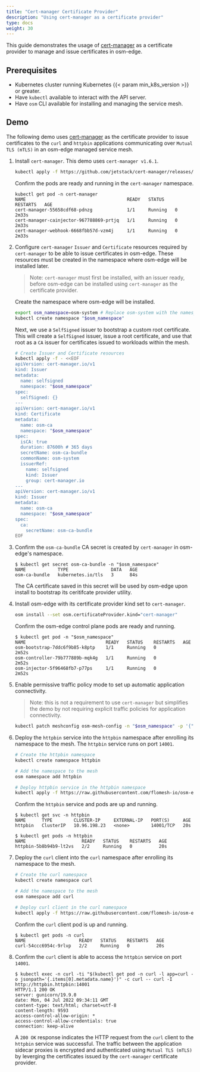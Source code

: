 ```yaml
---
title: "Cert-manager Certificate Provider"
description: "Using cert-manager as a certificate provider"
type: docs
weight: 30
---
```


This guide demonstrates the usage of [cert-manager][1] as a certificate provider to manage and issue certificates in osm-edge.

## Prerequisites

- Kubernetes cluster running Kubernetes {{< param min_k8s_version >}} or greater.
- Have `kubectl` available to interact with the API server.
- Have `osm` CLI available for installing and managing the service mesh.


## Demo

The following demo uses [cert-manager][1] as the certificate provider to issue certificates to the `curl` and `httpbin` applications communicating over `Mutual TLS (mTLS)` in an osm-edge managed service mesh.

1. Install `cert-manager`. This demo uses `cert-manager v1.6.1`.
    ```bash
    kubectl apply -f https://github.com/jetstack/cert-manager/releases/download/v1.6.1/cert-manager.yaml
    ```

    Confirm the pods are ready and running in the `cert-manager` namespace.
    ```console
    kubectl get pod -n cert-manager
    NAME                                      READY   STATUS    RESTARTS   AGE
    cert-manager-55658cdf68-pdnzg             1/1     Running   0          2m33s
    cert-manager-cainjector-967788869-prtjq   1/1     Running   0          2m33s
    cert-manager-webhook-6668fbb57d-vzm4j     1/1     Running   0          2m33s
    ```

1. Configure `cert-manager` `Issuer` and `Certificate` resources required by `cert-manager` to be able to issue certificates in osm-edge. These resources must be created in the namespace where osm-edge will be installed later.
    > Note: `cert-manager` must first be installed, with an issuer ready, before osm-edge can be installed using `cert-manager` as the certificate provider.

    Create the namespace where osm-edge will be installed.
    ```bash
    export osm_namespace=osm-system # Replace osm-system with the namespace where osm-edge is installed
    kubectl create namespace "$osm_namespace"
    ```

    Next, we use a `SelfSigned` issuer to bootstrap a custom root certificate. This will create a `SelfSigned` issuer, issue a root certificate, and use that root as a `CA` issuer for certificates issued to workloads within the mesh.
    ```bash
    # Create Issuer and Certificate resources
    kubectl apply -f - <<EOF
    apiVersion: cert-manager.io/v1
    kind: Issuer
    metadata:
      name: selfsigned
      namespace: "$osm_namespace"
    spec:
      selfSigned: {}
    ---
    apiVersion: cert-manager.io/v1
    kind: Certificate
    metadata:
      name: osm-ca
      namespace: "$osm_namespace"
    spec:
      isCA: true
      duration: 87600h # 365 days
      secretName: osm-ca-bundle
      commonName: osm-system
      issuerRef:
        name: selfsigned
        kind: Issuer
        group: cert-manager.io
    ---
    apiVersion: cert-manager.io/v1
    kind: Issuer
    metadata:
      name: osm-ca
      namespace: "$osm_namespace"
    spec:
      ca:
        secretName: osm-ca-bundle
    EOF
    ```

1. Confirm the `osm-ca-bundle` CA secret is created by `cert-manager` in osm-edge's namespace.
    ```console
    $ kubectl get secret osm-ca-bundle -n "$osm_namespace"
    NAME            TYPE                DATA   AGE
    osm-ca-bundle   kubernetes.io/tls   3      84s
    ```

    The CA certificate saved in this secret will be used by osm-edge upon install to bootstrap its ceritifcate provider utility.

1. Install osm-edge with its certificate provider kind set to `cert-manager`.
    ```bash
    osm install --set osm.certificateProvider.kind="cert-manager"
    ```

    Confirm the osm-edge control plane pods are ready and running.
    ```console
    $ kubectl get pod -n "$osm_namespace"
    NAME                              READY   STATUS    RESTARTS   AGE
    osm-bootstrap-7ddc6f9b85-k8ptp    1/1     Running   0          2m52s
    osm-controller-79b777889b-mqk4g   1/1     Running   0          2m52s
    osm-injector-5f96468fb7-p77ps     1/1     Running   0          2m52s
    ```

1. Enable permissive traffic policy mode to set up automatic application connectivity.
    > Note: this is not a requirement to use `cert-manager` but simplifies the demo by not requiring explicit traffic policies for application connectivity.

    ```bash
    kubectl patch meshconfig osm-mesh-config -n "$osm_namespace" -p '{"spec":{"traffic":{"enablePermissiveTrafficPolicyMode":true}}}'  --type=merge
    ```

1. Deploy the `httpbin` service into the `httpbin` namespace after enrolling its namespace to the mesh. The `httpbin` service runs on port `14001`.

    ```bash
    # Create the httpbin namespace
    kubectl create namespace httpbin

    # Add the namespace to the mesh
    osm namespace add httpbin

    # Deploy httpbin service in the httpbin namespace
    kubectl apply -f https://raw.githubusercontent.com/flomesh-io/osm-edge-docs/{{< param osm_branch >}}/manifests/samples/httpbin/httpbin.yaml -n httpbin
    ```

    Confirm the `httpbin` service and pods are up and running.

    ```console
    $ kubectl get svc -n httpbin
    NAME      TYPE        CLUSTER-IP     EXTERNAL-IP   PORT(S)     AGE
    httpbin   ClusterIP   10.96.198.23   <none>        14001/TCP   20s
    ```

    ```console
    $ kubectl get pods -n httpbin
    NAME                     READY   STATUS    RESTARTS   AGE
    httpbin-5b8b94b9-lt2vs   2/2     Running   0          20s
    ```

1. Deploy the `curl` client into the `curl` namespace after enrolling its namespace to the mesh.

    ```bash
    # Create the curl namespace
    kubectl create namespace curl

    # Add the namespace to the mesh
    osm namespace add curl

    # Deploy curl client in the curl namespace
    kubectl apply -f https://raw.githubusercontent.com/flomesh-io/osm-edge-docs/{{< param osm_branch >}}/manifests/samples/curl/curl.yaml -n curl
    ```

    Confirm the `curl` client pod is up and running.

    ```console
    $ kubectl get pods -n curl
    NAME                    READY   STATUS    RESTARTS   AGE
    curl-54ccc6954c-9rlvp   2/2     Running   0          20s
    ```

1. Confirm the `curl` client is able to access the `httpbin` service on port `14001`.

    ```console
    $ kubectl exec -n curl -ti "$(kubectl get pod -n curl -l app=curl -o jsonpath='{.items[0].metadata.name}')" -c curl -- curl -I http://httpbin.httpbin:14001
    HTTP/1.1 200 OK
    server: gunicorn/19.9.0
    date: Mon, 04 Jul 2022 09:34:11 GMT
    content-type: text/html; charset=utf-8
    content-length: 9593
    access-control-allow-origin: *
    access-control-allow-credentials: true
    connection: keep-alive
    ```

    A `200 OK` response indicates the HTTP request from the `curl` client to the `httpbin` service was successful. The traffic between the application sidecar proxies is encrypted and authenticated using `Mutual TLS (mTLS)` by leverging the certificates issued by the `cert-manager` certificate provider.


[1]: https://cert-manager.io/